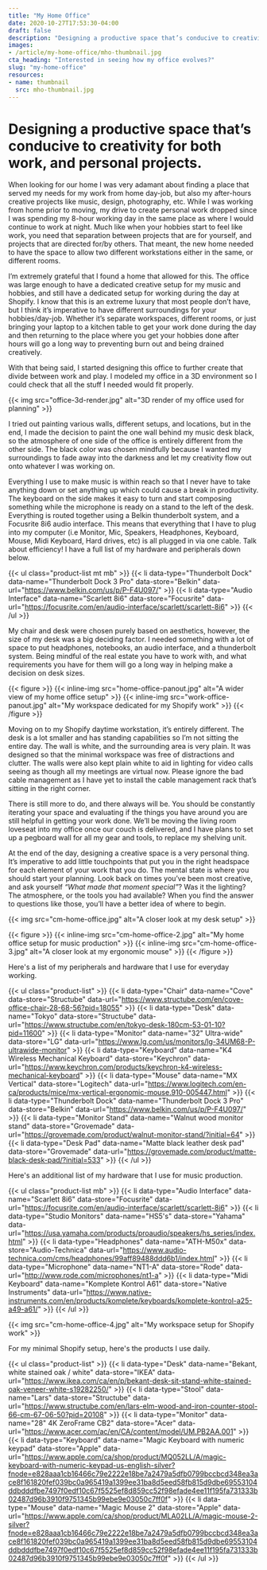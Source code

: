 ```yaml
---
title: "My Home Office"
date: 2020-10-27T17:53:30-04:00
draft: false
description: "Designing a productive space that’s conducive to creativity for both work, and personal projects."
images:
- /article/my-home-office/mho-thumbnail.jpg
cta_heading: "Interested in seeing how my office evolves?"
slug: "my-home-office"
resources:
- name: thumbnail
  src: mho-thumbnail.jpg
---
```


# Designing a productive space that’s conducive to creativity for both work, and personal projects.

When looking for our home I was very adamant about finding a place that served my needs for my work from home day-job, but also my after-hours creative projects like music, design, photography, etc. While I was working from home prior to moving, my drive to create personal work dropped since I was spending my 8-hour working day in the same place as where I would continue to work at night. Much like when your hobbies start to feel like work, you need that separation between projects that are for yourself, and projects that are directed for/by others. That meant, the new home needed to have the space to allow two different workstations either in the same, or different rooms.

I’m extremely grateful that I found a home that allowed for this. The office was large enough to have a dedicated creative setup for my music and hobbies, and still have a dedicated setup for working during the day at Shopify. I know that this is an extreme luxury that most people don’t have, but I think it’s imperative to have different surroundings for your hobbies/day-job. Whether it’s separate workspaces, different rooms, or just bringing your laptop to a kitchen table to get your work done during the day and then returning to the place where you get your hobbies done after hours will go a long way to preventing burn out and being drained creatively.

With that being said, I started designing this office to further create that divide between work and play. I modeled my office in a 3D environment so I could check that all the stuff I needed would fit properly.

{{< img src="office-3d-render.jpg" alt="3D render of my office used for planning" >}}

I tried out painting various walls, different setups, and locations, but in the end, I made the decision to paint the one wall behind my music desk black, so the atmosphere of one side of the office is entirely different from the other side. The black color was chosen mindfully because I wanted my surroundings to fade away into the darkness and let my creativity flow out onto whatever I was working on.

Everything I use to make music is within reach so that I never have to take anything down or set anything up which could cause a break in productivity. The keyboard on the side makes it easy to turn and start composing something while the microphone is ready on a stand to the left of the desk. Everything is routed together using a Belkin thunderbolt system, and a Focusrite 8i6 audio interface. This means that everything that I have to plug into my computer (i.e Monitor, Mic, Speakers, Headphones, Keyboard, Mouse, Midi Keyboard, Hard drives, etc) is all plugged in via one cable. Talk about efficiency! I have a full list of my hardware and peripherals down below.

{{< ul class="product-list mt mb" >}}
  {{< li data-type="Thunderbolt Dock" data-name="Thunderbolt Dock 3 Pro" data-store="Belkin" data-url="https://www.belkin.com/us/p/P-F4U097/" >}}
  {{< li data-type="Audio Interface" data-name="Scarlett 8i6" data-store="Focusrite" data-url="https://focusrite.com/en/audio-interface/scarlett/scarlett-8i6" >}}
{{< /ul >}}

My chair and desk were chosen purely based on aesthetics, however, the size of my desk was a big deciding factor. I needed something with a lot of space to put headphones, notebooks, an audio interface, and a thunderbolt system. Being mindful of the real estate you have to work with, and what requirements you have for them will go a long way in helping make a decision on desk sizes.

{{< figure >}}
  {{< inline-img src="home-office-panout.jpg" alt="A wider view of my home office setup" >}}
  {{< inline-img src="work-office-panout.jpg" alt="My workspace dedicated for my Shopify work" >}}
{{< /figure >}}

Moving on to my Shopify daytime workstation, it’s entirely different. The desk is a lot smaller and has standing capabilities so I’m not sitting the entire day. The wall is white, and the surrounding area is very plain. It was designed so that the minimal workspace was free of distractions and clutter. The walls were also kept plain white to aid in lighting for video calls seeing as though all my meetings are virtual now. Please ignore the bad cable management as I have yet to install the cable management rack that’s sitting in the right corner.

There is still more to do, and there always will be. You should be constantly iterating your space and evaluating if the things you have around you are still helpful in getting your work done. We’ll be moving the living room loveseat into my office once our couch is delivered, and I have plans to set up a pegboard wall for all my gear and tools, to replace my shelving unit.

At the end of the day, designing a creative space is a very personal thing. It’s imperative to add little touchpoints that put you in the right headspace for each element of your work that you do. The mental state is where you should start your planning. Look back on times you’ve been most creative, and ask yourself _“What made that moment special”_? Was it the lighting? The atmosphere, or the tools you had available? When you find the answer to questions like those, you’ll have a better idea of where to begin.

{{< img src="cm-home-office.jpg" alt="A closer look at my desk setup" >}}

{{< figure >}}
  {{< inline-img src="cm-home-office-2.jpg" alt="My home office setup for music production" >}}
  {{< inline-img src="cm-home-office-3.jpg" alt="A closer look at my ergonomic mouse" >}}
{{< /figure >}}

Here's a list of my peripherals and hardware that I use for everyday working.

{{< ul class="product-list" >}}
  {{< li data-type="Chair" data-name="Cove" data-store="Structube" data-url="https://www.structube.com/en/cove-office-chair-28-68-56?pid=18055" >}}
  {{< li data-type="Desk" data-name="Tokyo" data-store="Structube" data-url="https://www.structube.com/en/tokyo-desk-180cm-53-01-10?pid=11600" >}}
  {{< li data-type="Monitor" data-name="32\" Ultra-wide" data-store="LG" data-url="https://www.lg.com/us/monitors/lg-34UM68-P-ultrawide-monitor" >}}
  {{< li data-type="Keyboard" data-name="K4 Wireless Mechanical Keyboard" data-store="Keychron" data-url="https://www.keychron.com/products/keychron-k4-wireless-mechanical-keyboard" >}}
  {{< li data-type="Mouse" data-name="MX Vertical" data-store="Logitech" data-url="https://www.logitech.com/en-ca/products/mice/mx-vertical-ergonomic-mouse.910-005447.html" >}}
  {{< li data-type="Thunderbolt Dock" data-name="Thunderbolt Dock 3 Pro" data-store="Belkin" data-url="https://www.belkin.com/us/p/P-F4U097/" >}}
  {{< li data-type="Monitor Stand" data-name="Walnut wood monitor stand" data-store="Grovemade" data-url="https://grovemade.com/product/walnut-monitor-stand/?initial=64" >}}
  {{< li data-type="Desk Pad" data-name="Matte black leather desk pad" data-store="Grovemade" data-url="https://grovemade.com/product/matte-black-desk-pad/?initial=533" >}}
{{< /ul >}}

Here's an additional list of my hardware that I use for music production.

{{< ul class="product-list mb" >}}
  {{< li data-type="Audio Interface" data-name="Scarlett 8i6" data-store="Focusrite" data-url="https://focusrite.com/en/audio-interface/scarlett/scarlett-8i6" >}}
  {{< li data-type="Studio Monitors" data-name="HS5's" data-store="Yahama" data-url="https://usa.yamaha.com/products/proaudio/speakers/hs_series/index.html" >}}
  {{< li data-type="Headphones" data-name="ATH-M50x" data-store="Audio-Technica" data-url="https://www.audio-technica.com/cms/headphones/99aff89488ddd6b1/index.html" >}}
  {{< li data-type="Microphone" data-name="NT1-A" data-store="Rode" data-url="http://www.rode.com/microphones/nt1-a" >}}
  {{< li data-type="Midi Keyboard" data-name="Komplete Kontrol A61" data-store="Native Instruments" data-url="https://www.native-instruments.com/en/products/komplete/keyboards/komplete-kontrol-a25-a49-a61/" >}}
{{< /ul >}}

{{< img src="cm-home-office-4.jpg" alt="My workspace setup for Shopify work" >}}

For my minimal Shopify setup, here's the products I use daily.

{{< ul class="product-list" >}}
  {{< li data-type="Desk" data-name="Bekant, white stained oak / white" data-store="IKEA" data-url="https://www.ikea.com/ca/en/p/bekant-desk-sit-stand-white-stained-oak-veneer-white-s19282250/" >}}
  {{< li data-type="Stool" data-name="Lars" data-store="Structube" data-url="https://www.structube.com/en/lars-elm-wood-and-iron-counter-stool-66-cm-67-06-50?pid=20108" >}}
  {{< li data-type="Monitor" data-name="28\" 4K ZeroFrame CB2" data-store="Acer" data-url="https://www.acer.com/ac/en/CA/content/model/UM.PB2AA.001" >}}
  {{< li data-type="Keyboard" data-name="Magic Keyboard with numeric keypad" data-store="Apple" data-url="https://www.apple.com/ca/shop/product/MQ052LL/A/magic-keyboard-with-numeric-keypad-us-english-silver?fnode=e828aaa1cb16466c79e2222e18be7a2479a5dfb0799bccbcd348ea3ace8f161820fef039bc0a965419a1399ee31ba8d5eed58fb815d9dbe69553104ddbdddfbe7497f0edf10c67f5525ef8d859cc52f98efade4ee11f195fa731333b02487d96b3910f9751345b99ebe9e03050c7ff0f" >}}
  {{< li data-type="Mouse" data-name="Magic Mouse 2" data-store="Apple" data-url="https://www.apple.com/ca/shop/product/MLA02LL/A/magic-mouse-2-silver?fnode=e828aaa1cb16466c79e2222e18be7a2479a5dfb0799bccbcd348ea3ace8f161820fef039bc0a965419a1399ee31ba8d5eed58fb815d9dbe69553104ddbdddfbe7497f0edf10c67f5525ef8d859cc52f98efade4ee11f195fa731333b02487d96b3910f9751345b99ebe9e03050c7ff0f" >}}
{{< /ul >}}
